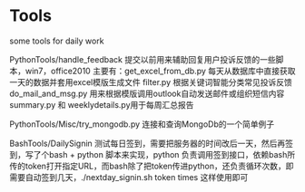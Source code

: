 # Tools
some tools for daily work

PythonTools/handle_feedback
提交以前用来辅助回复用户投诉反馈的一些脚本，win7，office2010
主要有：get_excel_from_db.py
每天从数据库中直接获取一天的数据并套用excel模版生成文件
filter.py 根据关键词智能分类常见投诉反馈
do_mail_and_msg.py 用来根据模版调用outlook自动发送邮件或组织短信内容
summary.py 和 weeklydetails.py用于每周汇总报告

PythonTools/Misc/try_mongodb.py  连接和查询MongoDb的一个简单例子

BashTools/DailySignin  测试每日签到，需要把服务器的时间改后一天，然后再签到，写了个bash + python 脚本来实现，python 负责调用签到接口，依赖bash所传的token打开指定URL，而bash除了把token传进python，还负责循环次数，即需要自动签到几天，./nextday_signin.sh token times 这样使用即可
